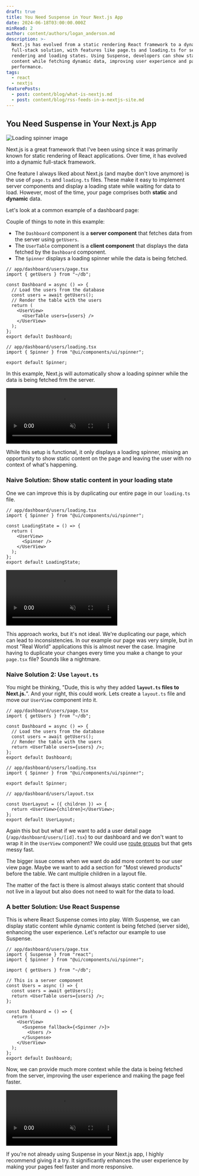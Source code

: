 ```yaml
---
draft: true
title: You Need Suspense in Your Next.js App
date: 2024-06-18T03:00:00.000Z
minRead: 2
author: content/authors/logan_anderson.md
description: >-
  Next.js has evolved from a static rendering React framework to a dynamic
  full-stack solution, with features like page.ts and loading.ts for server-side
  rendering and loading states. Using Suspense, developers can show static
  content while fetching dynamic data, improving user experience and page
  performance.
tags:
  - react
  - nextjs
featurePosts:
  - post: content/blog/what-is-nextjs.md
  - post: content/blog/rss-feeds-in-a-nextjs-site.md
---
```


## You Need Suspense in Your Next.js App

<img src="/img/suspense-cover-photo.png" alt="Loading spinner image" class="w-1/2 mx-auto" />

Next.js is a great framework that I've been using since it was primarily known for static rendering of React applications. Over time, it has evolved into a dynamic full-stack framework.

One feature I always liked about Next.js (and maybe don't love anymore) is the use of `page.ts` and `loading.ts` files. These make it easy to implement server components and display a loading state while waiting for data to load. However, most of the time, your page comprises both **static** and **dynamic** data.

Let's look at a common example of a dashboard page:

Couple of things to note in this example:

- The `Dashboard` component is a **server component** that fetches data from the server using `getUsers`.
- The `UserTable` component is a **client component** that displays the data fetched by the `Dashboard` component.
- The `Spinner` displays a loading spinner while the data is being fetched.

```tsx
// app/dashboard/users/page.tsx
import { getUsers } from "~/db";

const Dashboard = async () => {
  // Load the users from the database
  const users = await getUsers();
  // Render the table with the users
  return (
    <UserView>
      <UserTable users={users} />
    </UserView>
  );
};
export default Dashboard;
```

```tsx
// app/dashboard/users/loading.tsx
import { Spinner } from "@ui/components/ui/spinner";

export default Spinner;
```

In this example, Next.js will automatically show a loading spinner while the data is being fetched frm the server.

<video autoplay loop muted controls>
  <source src="/img/loading_spinner_nextjs.mov" type="video/mp4" />
</video>

While this setup is functional, it only displays a loading spinner, missing an opportunity to show static content on the page and leaving the user with no context of what's happening.

### Naive Solution: Show static content in your loading state

One we can improve this is by duplicating our entire page in our `loading.ts` file.

```tsx
// app/dashboard/users/loading.tsx
import { Spinner } from "@ui/components/ui/spinner";

const LoadingState = () => {
  return (
    <UserView>
      <Spinner />
    </UserView>
  );
};
export default LoadingState;
```

<video autoplay loop muted controls>
  <source src="/img/loading_spinner_suspense_nextjs.mov" type="video/mp4" />
</video>

This approach works, but it's not ideal. We're duplicating our page, which can lead to inconsistencies. In our example our page was very simple, but in most "Real World" applications this is almost never the case. Imagine having to duplicate your changes every time you make a change to your `page.tsx` file? Sounds like a nightmare.

### Naive Solution 2: Use `layout.ts`

You might be thinking, "Dude, this is why they added **`layout.ts` files to Next.js.**". And your right, this could work. Lets create a `layout.ts` file and move our `UserView` component into it.

```tsx
// app/dashboard/users/page.tsx
import { getUsers } from "~/db";

const Dashboard = async () => {
  // Load the users from the database
  const users = await getUsers();
  // Render the table with the users
  return <UserTable users={users} />;
};
export default Dashboard;
```

```tsx
// app/dashboard/users/loading.tsx
import { Spinner } from "@ui/components/ui/spinner";

export default Spinner;
```

```tsx
// app/dashboard/users/layout.tsx

const UserLayout = ({ children }) => {
  return <UserView>{children}</UserView>;
};
export default UserLayout;
```

Again this but but what if we want to add a user detail page (`/app/dashboard/users/[id].tsx`) to our dashboard and we don't want to wrap it in the `UserView` component? We could use [route groups](https://nextjs.org/docs/app/building-your-application/routing/route-groups) but that gets messy fast.

The bigger issue comes when we want do add more content to our user view page. Maybe we want to add a section for "Most viewed products" before the table. We cant multiple children in a layout file.

The matter of the fact is there is almost always static content that should not live in a layout but also does not need to wait for the data to load.

### A better Solution: Use React Suspense

This is where React Suspense comes into play. With Suspense, we can display static content while dynamic content is being fetched (server side), enhancing the user experience. Let's refactor our example to use Suspense.

```tsx
// app/dashboard/users/page.tsx
import { Suspense } from "react";
import { Spinner } from "@ui/components/ui/spinner";

import { getUsers } from "~/db";

// This is a server component
const Users = async () => {
  const users = await getUsers();
  return <UserTable users={users} />;
};

const Dashboard = () => {
  return (
    <UserView>
      <Suspense fallback={<Spinner />}>
        <Users />
      </Suspense>
    </UserView>
  );
};
export default Dashboard;
```

Now, we can provide much more context while the data is being fetched from the server, improving the user experience and making the page feel faster.

<video autoplay loop muted controls>
  <source src="/img/loading_spinner_suspense_nextjs.mov" type="video/mp4" />
</video>

If you're not already using Suspense in your Next.js app, I highly recommend giving it a try. It significantly enhances the user experience by making your pages feel faster and more responsive.
